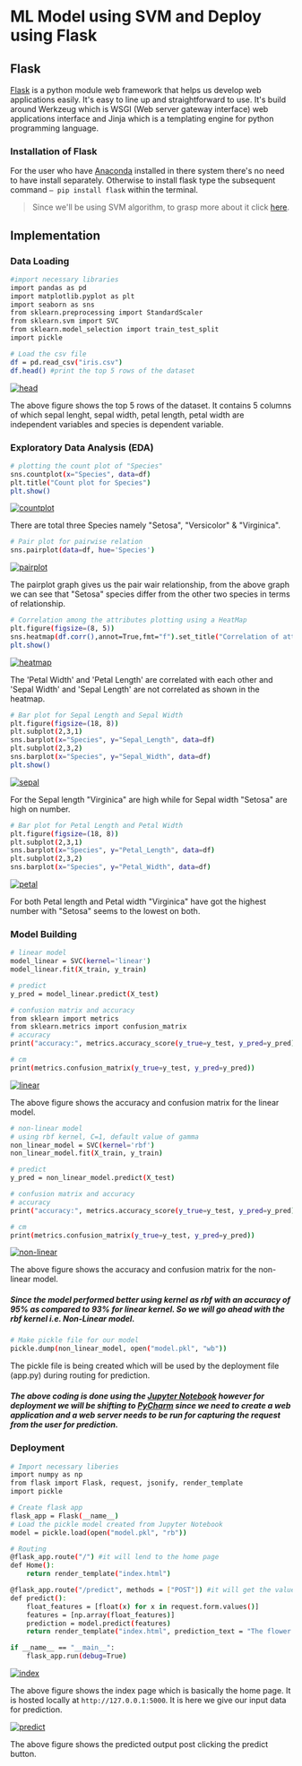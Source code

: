 # ML Model using SVM and Deploy using Flask
## Flask    
[Flask](https://flask.palletsprojects.com/en/2.0.x/) is a python module web framework that helps us develop web applications easily. It's easy to line up and straightforward to use. It's build around Werkzeug which is WSGI (Web server gateway interface) web applications interface and Jinja which is a templating engine for python programming language.

### Installation of Flask
For the user who have [Anaconda](https://docs.continuum.io/anaconda/install/) installed in there system there's no need to have install separately. Otherwise to install flask type the subsequent command `– pip install flask` within the terminal.

> Since we'll be using SVM algorithm, to grasp more about it click [here](https://github.com/Learn-Write-Repeat/Intern-Work/tree/45ca8245e47186b679bcbb9b4006437d0b29828a/int-ml-4/Support%20Vector%20Machine).  

## Implementation
### Data Loading
```sh
#import necessary libraries
import pandas as pd
import matplotlib.pyplot as plt
import seaborn as sns
from sklearn.preprocessing import StandardScaler
from sklearn.svm import SVC
from sklearn.model_selection import train_test_split
import pickle

# Load the csv file
df = pd.read_csv("iris.csv")
df.head() #print the top 5 rows of the dataset
```
[![head](https://github.com/snozh5/temp/blob/main/Pictures_svm_deploy/head.PNG?raw=true)](https://github.com/snozh5/temp/blob/main/Pictures_svm_deploy/head.PNG)

The above figure shows the top 5 rows of the dataset. It contains 5 columns of which sepal lenght, sepal width, petal length, petal width are independent variables and species is dependent variable. 

### Exploratory Data Analysis (EDA)
```sh
# plotting the count plot of "Species"
sns.countplot(x="Species", data=df)
plt.title("Count plot for Species")
plt.show()
```
[![countplot](https://github.com/snozh5/temp/blob/main/Pictures_svm_deploy/countplot_species.png?raw=true)](https://github.com/snozh5/temp/blob/main/Pictures_svm_deploy/countplot_species.png)

There are total three Species namely "Setosa", "Versicolor" & "Virginica".

```sh
# Pair plot for pairwise relation
sns.pairplot(data=df, hue='Species')
```
[![pairplot](https://github.com/snozh5/temp/blob/main/Pictures_svm_deploy/pairplot_species.png?raw=true)](https://github.com/snozh5/temp/blob/main/Pictures_svm_deploy/pairplot_species.png)

The pairplot graph gives us the pair wair relationship, from the above graph we can see that "Setosa" species differ from the other two species in terms of relationship.

```sh
# Correlation among the attributes plotting using a HeatMap
plt.figure(figsize=(8, 5))
sns.heatmap(df.corr(),annot=True,fmt="f").set_title("Correlation of attributes with Species")
plt.show()
```
[![heatmap](https://github.com/snozh5/temp/blob/main/Pictures_svm_deploy/heatmap.png?raw=true)](https://github.com/snozh5/temp/blob/main/Pictures_svm_deploy/heatmap.png)

The 'Petal Width' and 'Petal Length' are correlated with each other and 'Sepal Width' and 'Sepal Length' are not correlated as shown in the heatmap.

```sh
# Bar plot for Sepal Length and Sepal Width
plt.figure(figsize=(18, 8))
plt.subplot(2,3,1)
sns.barplot(x="Species", y="Sepal_Length", data=df)
plt.subplot(2,3,2)
sns.barplot(x="Species", y="Sepal_Width", data=df)
plt.show()
```
[![sepal](https://github.com/snozh5/temp/blob/main/Pictures_svm_deploy/barplot_sepal_lengthwidth.PNG?raw=true)](https://github.com/snozh5/temp/blob/main/Pictures_svm_deploy/barplot_sepal_lengthwidth.PNG)

For the Sepal length "Virginica" are high while for Sepal width "Setosa" are high on number.

```sh
# Bar plot for Petal Length and Petal Width
plt.figure(figsize=(18, 8))
plt.subplot(2,3,1)
sns.barplot(x="Species", y="Petal_Length", data=df)
plt.subplot(2,3,2)
sns.barplot(x="Species", y="Petal_Width", data=df)
```
[![petal](https://github.com/snozh5/temp/blob/main/Pictures_svm_deploy/barplot_petal_lengthwidth.PNG?raw=true)](https://github.com/snozh5/temp/blob/main/Pictures_svm_deploy/barplot_petal_lengthwidth.PNG)

For both Petal length and Petal width "Virginica" have got the highest number with "Setosa" seems to the lowest on both.

### Model Building
```sh
# linear model
model_linear = SVC(kernel='linear')
model_linear.fit(X_train, y_train)

# predict
y_pred = model_linear.predict(X_test)

# confusion matrix and accuracy
from sklearn import metrics
from sklearn.metrics import confusion_matrix
# accuracy
print("accuracy:", metrics.accuracy_score(y_true=y_test, y_pred=y_pred), "\n")

# cm
print(metrics.confusion_matrix(y_true=y_test, y_pred=y_pred))
```
[![linear](https://github.com/snozh5/temp/blob/main/Pictures_svm_deploy/linear.PNG?raw=true)](https://github.com/snozh5/temp/blob/main/Pictures_svm_deploy/linear.PNG)

The above figure shows the accuracy and confusion matrix for the linear model.

```sh
# non-linear model
# using rbf kernel, C=1, default value of gamma
non_linear_model = SVC(kernel='rbf')
non_linear_model.fit(X_train, y_train)

# predict
y_pred = non_linear_model.predict(X_test)

# confusion matrix and accuracy
# accuracy
print("accuracy:", metrics.accuracy_score(y_true=y_test, y_pred=y_pred), "\n")

# cm
print(metrics.confusion_matrix(y_true=y_test, y_pred=y_pred))
```
[![non-linear](https://github.com/snozh5/temp/blob/main/Pictures_svm_deploy/nonlinear.PNG?raw=true)](https://github.com/snozh5/temp/blob/main/Pictures_svm_deploy/nonlinear.PNG)

The above figure shows the accuracy and confusion matrix for the non-linear model.

##### Since the model performed better using kernel as rbf with an accuracy of 95% as compared to 93% for linear kernel. So we will go ahead with the rbf kernel i.e. Non-Linear model.

```sh
# Make pickle file for our model
pickle.dump(non_linear_model, open("model.pkl", "wb"))
```
The pickle file is being created which will be used by the deployment file (app.py) during routing for prediction.

##### The above coding is done using the [Jupyter Notebook](https://jupyter.org/) however for deployment we will be shifting to [PyCharm](https://www.jetbrains.com/pycharm/) since we need to create a web application and a web server needs to be run for capturing the request from the user for prediction.  

### Deployment
```sh
# Import necessary liberies
import numpy as np
from flask import Flask, request, jsonify, render_template
import pickle

# Create flask app
flask_app = Flask(__name__)
# Load the pickle model created from Jupyter Notebook
model = pickle.load(open("model.pkl", "rb"))

# Routing
@flask_app.route("/") #it will lend to the home page
def Home():
    return render_template("index.html")

@flask_app.route("/predict", methods = ["POST"]) #it will get the values entered by the user as POST method for prediction
def predict():
    float_features = [float(x) for x in request.form.values()]
    features = [np.array(float_features)]
    prediction = model.predict(features)
    return render_template("index.html", prediction_text = "The flower species is {}".format(prediction))

if __name__ == "__main__":
    flask_app.run(debug=True)
```
[![index](https://github.com/snozh5/temp/blob/main/Pictures_svm_deploy/index.PNG?raw=true)](https://github.com/snozh5/temp/blob/main/Pictures_svm_deploy/index.PNG)

The above figure shows the index page which is basically the home page. It is hosted locally at  `http://127.0.0.1:5000`. It is here we give our input data for prediction.  

[![predict](https://github.com/snozh5/temp/blob/main/Pictures_svm_deploy/predicted.PNG?raw=true)](https://github.com/snozh5/temp/blob/main/Pictures_svm_deploy/predicted.PNG)

The above figure shows the predicted output post clicking the predict button. 





